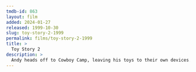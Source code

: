 ```yaml
---
tmdb-id: 863
layout: film
added: 2024-01-27
released: 1999-10-30
slug: toy-story-2-1999
permalink: films/toy-story-2-1999
title: >
  Toy Story 2
description: >
  Andy heads off to Cowboy Camp, leaving his toys to their own devices. Things shift into high gear when an obsessive toy collector named Al McWhiggen, owner of Al's Toy Barn kidnaps Woody. Andy's toys mount a daring rescue mission, Buzz Lightyear meets his match and Woody has to decide where he and his heart truly belong.
---
```

